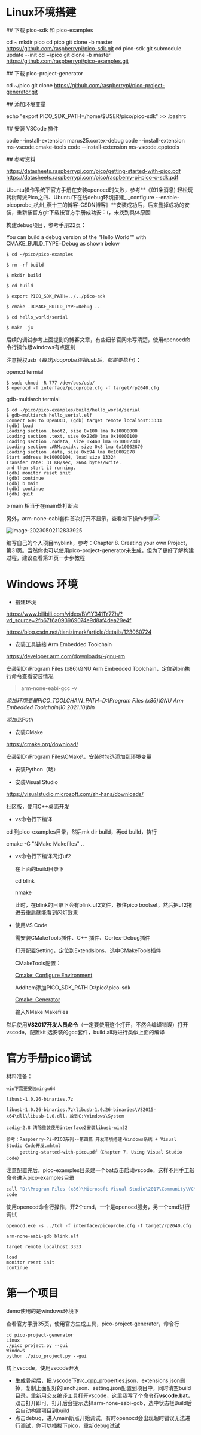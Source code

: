 # Linux环境搭建 

\## 下载 pico-sdk 和 pico-examples

cd ~
mkdir pico
cd pico
git clone -b master https://github.com/raspberrypi/pico-sdk.git
cd pico-sdk
git submodule update --init
cd ~/pico
git clone -b master https://github.com/raspberrypi/pico-examples.git

\## 下载 pico-project-generator

cd ~/pico
git clone https://github.com/raspberrypi/pico-project-generator.git

\## 添加环境变量

echo "export PICO_SDK_PATH=/home/$USER/pico/pico-sdk" >> .bashrc

\## 安装 VSCode 插件

code --install-extension marus25.cortex-debug
code --install-extension ms-vscode.cmake-tools
code --install-extension ms-vscode.cpptools

\## 参考资料

https://datasheets.raspberrypi.com/pico/getting-started-with-pico.pdf
https://datasheets.raspberrypi.com/pico/raspberry-pi-pico-c-sdk.pdf

Ubuntu操作系统下官方手册在安装openocd时失败，参考**《(91条消息) 轻松玩转树莓派Pico之四、Ubuntu下在线debug环境搭建_._configure --enable-picoprobe_杭州_燕十三的博客-CSDN博客》**安装成功后，后来删掉成功的安装，重新按官方git下载按官方手册成功安：(，未找到具体原因

构建debug项目，参考手册22页：

You can build a debug version of the "Hello World"" with CMAKE_BUILD_TYPE=Debug as shown below

```shell
$ cd ~/pico/pico-examples 

$ rm -rf build 

$ mkdir build 

$ cd build 

$ export PICO_SDK_PATH=../../pico-sdk 

$ cmake -DCMAKE_BUILD_TYPE=Debug .. 

$ cd hello_world/serial 

$ make -j4
```

后续的调试参考上面提到的博客文章，有些细节官网未写清楚，使用openocd命令行操作跟windows有点区别

注意授权usb（*每次picoprobe连接usb后，都需要执行*）：

opencd termial

```shell
$ sudo chmod -R 777 /dev/bus/usb/
$ openocd -f interface/picoprobe.cfg -f target/rp2040.cfg
```

gdb-multiarch termial

```shell
$ cd ~/pico/pico-examples/build/hello_world/serial
$ gdb-multiarch hello_serial.elf 
Connect GDB to OpenOCD, (gdb) target remote localhost:3333
(gdb) load
Loading section .boot2, size 0x100 lma 0x10000000
Loading section .text, size 0x22d0 lma 0x10000100
Loading section .rodata, size 0x4a0 lma 0x100023d0
Loading section .ARM.exidx, size 0x8 lma 0x10002870
Loading section .data, size 0xb94 lma 0x10002878
Start address 0x10000104, load size 13324
Transfer rate: 31 KB/sec, 2664 bytes/write.
and then start it running.
(gdb) monitor reset init
(gdb) continue
(gdb) b main
(gdb) continue
(gdb) quit
```

b main 相当于在main处打断点

另外，arm-none-eabi套件首次打开不显示，查看如下操作步骤![](vscode-cfg.jpg)

![image-20230502112833925](vscode-cfg2.png)

编写自己的个人项目myblink，参考：Chapter 8. Creating your own Project，第31页。当然你也可以使用pico-project-generator来生成，但为了更好了解构建过程，建议查看第31页一步步教程



# Windows 环境

- 搭建环境

https://www.bilibili.com/video/BV1Y3411Y7Zh/?vd_source=2fb67f6a093969074e9d8af4dea29e4f

https://blog.csdn.net/tianizimark/article/details/123060724

- 安装工具链接 Arm Embedded Toolchain


https://developer.arm.com/downloads/-/gnu-rm

安装到D:\Program Files (x86)\GNU Arm Embedded Toolchain，定位到bin执行命令查看安装情况

> arm-none-eabi-gcc -v

*添加环境变量PICO_TOOLCHAIN_PATH=D:\Program Files (x86)\GNU Arm Embedded Toolchain\10 2021.10\bin*

*添加到Path*



- 安装CMake


https://cmake.org/download/

安装到D:\Program Files\CMake\，安装时勾选添加到环境变量

- 安装Python（略）


- 安装Visual Studio


https://visualstudio.microsoft.com/zh-hans/downloads/

社区版，使用C++桌面开发



- vs命令行下编译

cd 到pico-examples目录，然后mk dir build，再cd build，执行

cmake -G "NMake Makefiles" ..



- vs命令行下编译闪灯uf2

  在上面的build目录下

  cd blink

  nmake
  
  此时，在blink的目录下会有blink.uf2文件，按住pico bootset，然后把uf2拖进去重启就能看到闪灯效果
  
  

- 使用VS Code

  需安装CMakeTools插件、C++ 插件、Cortex-Debug插件

  打开配置Setting，定位到Extendsions，选中CMakeTools插件

  CMakeTools配置：

  <u>Cmake: Configure Environment</u>

  AddItem添加PICO_SDK_PATH    D:\pico\pico-sdk

  <u>Cmake: Generator</u>

  输入NMake Makefiles

然后使用**VS2017开发人员命令**（一定要使用这个打开，不然会编译错误）打开vscode，配置kit 选安装的gcc套件，build all将进行类似上面的编译



# 官方手册pico调试

材料准备：

```
win下需要安装mingw64

libusb-1.0.26-binaries.7z

libusb-1.0.26-binaries.7z\libusb-1.0.26-binaries\VS2015-x64\dll\libusb-1.0.dll，放到C:\Windows\System

zadig-2.8 清除重装使用interface2安装libusb-win32

参考：Raspberry-Pi-PICO系列--第四篇 开发环境搭建-Windows系统 + Visual Studio Code开发.mhtml
	 getting-started-with-pico.pdf（Chapter 7. Using Visual Studio Code）
```

注意配置完后，pico-examples目录建一个bat双击启动vscode，这样不用手工敲命令进入pico-examples目录

```bash
call "D:\Program Files (x86)\Microsoft Visual Studio\2017\Community\VC\Auxiliary\Build\vcvarsamd64_x86.bat"
code
```

使用openocd命令行操作，开2个cmd，一个是openocd服务，另一个cmd进行调试

```
openocd.exe -s ../tcl -f interface/picoprobe.cfg -f target/rp2040.cfg

arm-none-eabi-gdb blink.elf

target remote localhost:3333

load
monitor reset init
continue
```



# 第一个项目

demo使用的是windows环境下

查看官方手册35页，使用官方生成工具，pico-project-generator，命令行

```
cd pico-project-generator
Linux
./pico_project.py --gui
Windows
python ./pico_project.py --gui
```

钩上vscode，使用vscode开发

- 生成骨架后，把.vscode下的c_cpp_properties.json、extensions.json删掉，复制上面配好的lanch.json、setting.json配置到项目中，同时清空build目录，重新用交叉编译工具打开vscode，这里我写了个命令行**vscode.bat**，双击打开即可，打开后会提示选择arm-none-eabi-gdb，选中状态栏Build后会自动构建项目到build
- 点击debug，进入main断点开始调试，有时openocd会出现超时错误无法进行调试，你可以插拔下pico，重新debug试试
